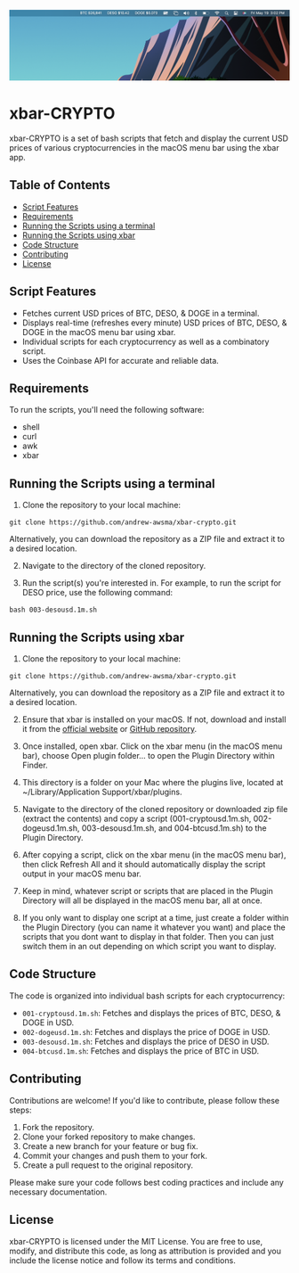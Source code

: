 ![Project Screenshot](xbar-crypto-screenshot.png)

xbar-CRYPTO
====================

xbar-CRYPTO is a set of bash scripts that fetch and display the current USD prices of various cryptocurrencies in the macOS menu bar using the xbar app.

Table of Contents
-----------------
- [Script Features](#script-features)
- [Requirements](#requirements)
- [Running the Scripts using a terminal](#running-the-scripts-using-a-terminal)
- [Running the Scripts using xbar](#running-the-scripts-using-xbar)
- [Code Structure](#code-structure)
- [Contributing](#contributing)
- [License](#license)

Script Features
---------------
- Fetches current USD prices of BTC, DESO, & DOGE in a terminal.
- Displays real-time (refreshes every minute) USD prices of BTC, DESO, & DOGE in the macOS menu bar using xbar.
- Individual scripts for each cryptocurrency as well as a combinatory script.
- Uses the Coinbase API for accurate and reliable data.

Requirements
------------
To run the scripts, you'll need the following software:
- shell
- curl
- awk
- xbar

Running the Scripts using a terminal
------------------------------------
1. Clone the repository to your local machine:
```
git clone https://github.com/andrew-awsma/xbar-crypto.git
```
Alternatively, you can download the repository as a ZIP file and extract it to a desired location.

2. Navigate to the directory of the cloned repository.

3. Run the script(s) you're interested in. For example, to run the script for DESO price, use the following command:
```
bash 003-desousd.1m.sh
```

Running the Scripts using xbar
------------------------------
1. Clone the repository to your local machine:
```
git clone https://github.com/andrew-awsma/xbar-crypto.git
```
Alternatively, you can download the repository as a ZIP file and extract it to a desired location.

2. Ensure that xbar is installed on your macOS. If not, download and install it from the [official website](https://xbarapp.com) or [GitHub repository](https://github.com/matryer/xbar).

3. Once installed, open xbar. Click on the xbar menu (in the macOS menu bar), choose Open plugin folder... to open the Plugin Directory within Finder.

4. This directory is a folder on your Mac where the plugins live, located at ~/Library/Application Support/xbar/plugins.

5. Navigate to the directory of the cloned repository or downloaded zip file (extract the contents) and copy a script (001-cryptousd.1m.sh, 002-dogeusd.1m.sh, 003-desousd.1m.sh, and 004-btcusd.1m.sh) to the Plugin Directory.

6. After copying a script, click on the xbar menu (in the macOS menu bar), then click Refresh All and it should automatically display the script output in your macOS menu bar.

7. Keep in mind, whatever script or scripts that are placed in the Plugin Directory will all be displayed in the macOS menu bar, all at once.

8. If you only want to display one script at a time, just create a folder within the Plugin Directory (you can name it whatever you want) and place the scripts that you dont want to display in that folder. Then you can just switch them in an out depending on which script you want to display.

Code Structure
--------------
The code is organized into individual bash scripts for each cryptocurrency:

- `001-cryptousd.1m.sh`: Fetches and displays the prices of BTC, DESO, & DOGE in USD.
- `002-dogeusd.1m.sh`: Fetches and displays the price of DOGE in USD.
- `003-desousd.1m.sh`: Fetches and displays the price of DESO in USD.
- `004-btcusd.1m.sh`: Fetches and displays the price of BTC in USD.

Contributing
------------
Contributions are welcome! If you'd like to contribute, please follow these steps:

1. Fork the repository.
2. Clone your forked repository to make changes.
3. Create a new branch for your feature or bug fix.
4. Commit your changes and push them to your fork.
5. Create a pull request to the original repository.

Please make sure your code follows best coding practices and include any necessary documentation.

License
-------
xbar-CRYPTO is licensed under the MIT License. You are free to use, modify, and distribute this code, as long as attribution is provided and you include the license notice and follow its terms and conditions.
